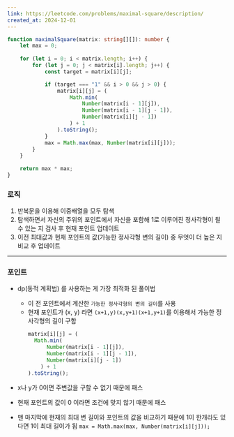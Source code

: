 ```yaml
---
link: https://leetcode.com/problems/maximal-square/description/
created_at: 2024-12-01
---
```


```ts
function maximalSquare(matrix: string[][]): number {
	let max = 0;
	
	for (let i = 0; i < matrix.length; i++) {
		for (let j = 0; j < matrix[i].length; j++) {
			const target = matrix[i][j];

			if (target === "1" && i > 0 && j > 0) {
				matrix[i][j] = (
					Math.min(
						Number(matrix[i - 1][j]),
						Number(matrix[i - 1][j - 1]),
						Number(matrix[i][j - 1])
					) + 1
				).toString();
			}
			max = Math.max(max, Number(matrix[i][j]));
		}
	}
	
	return max * max;
}
```
### 로직
1. 반복문을 이용해 이중배열을 모두 탐색
2. 탐색하면서 자신의 주위의 포인트에서 자신을 포함해 1로 이루어진 정사각형이 될 수 있는 지 검사 후 현재 포인트 업데이트
3. 이전 최대값과 현재 포인트의 값(가능한 정사각형 변의 길이) 중 무엇이 더 높은 지 비교 후 업데이트
---
### 포인트
- dp(동적 계획법) 를 사용하는 게 가장 최적화 된 풀이법
	- 이 전 포인트에서 계산한 `가능한 정사각형의 변의 길이`를 사용
	- 현재 포인트가 (x, y) 라면 `(x+1,y)(x,y+1)(x+1,y+1)`를 이용해서 가능한 정사각형의 길이 구함
		```ts
		matrix[i][j] = (
		  Math.min(
		      Number(matrix[i - 1][j]),
		      Number(matrix[i - 1][j - 1]),
		      Number(matrix[i][j - 1])
			) + 1
		).toString();
		```

- x나 y가 0이면 주변값을 구할 수 없기 때문에 패스
- 현재 포인트의 값이 0 이라면 조건에 맞지 않기 때문에 패스
- 맨 마지막에 현재의 최대 변 길이와 포인트의 값을 비교하기 때문에 1이 한개라도 있다면 1이 최대 길이가 됨 `max = Math.max(max, Number(matrix[i][j]));`